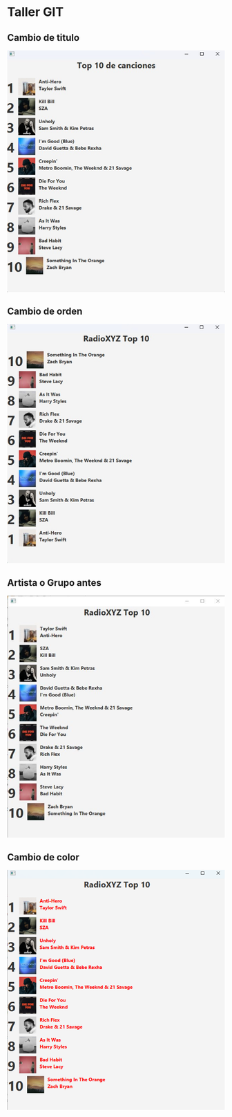 # Taller GIT

## Cambio de titulo
![Descripción de la imagen](./img/titulo1.jpeg)

## Cambio de orden
![Descripción de la imagen](./img/orden.jpeg)

## Artista o Grupo antes
![Descripción de la imagen](./img/artista.JPG)

## Cambio de color
![Descripción de la imagen](./img/color.png)